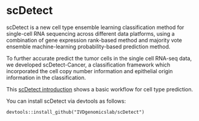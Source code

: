 # scDetect
scDetect is a new cell type ensemble learning classification method for single-cell RNA sequencing across different data platforms, using a combination of gene expression rank-based method and majority vote ensemble machine-learning probability-based prediction method.

To further accurate predict the tumor cells in the single cell RNA-seq data, we developed scDetect-Cancer, a classification framework which incorporated the cell copy number information and epithelial origin information in the classification. 

This [scDetect introduction](https://ivdgenomicslab.github.io/scDetect-Introduction/) shows a basic workflow for cell type prediction.

You can install scDetect via devtools as follows:

```markdown
devtools::install_github("IVDgenomicslab/scDetect")
```

